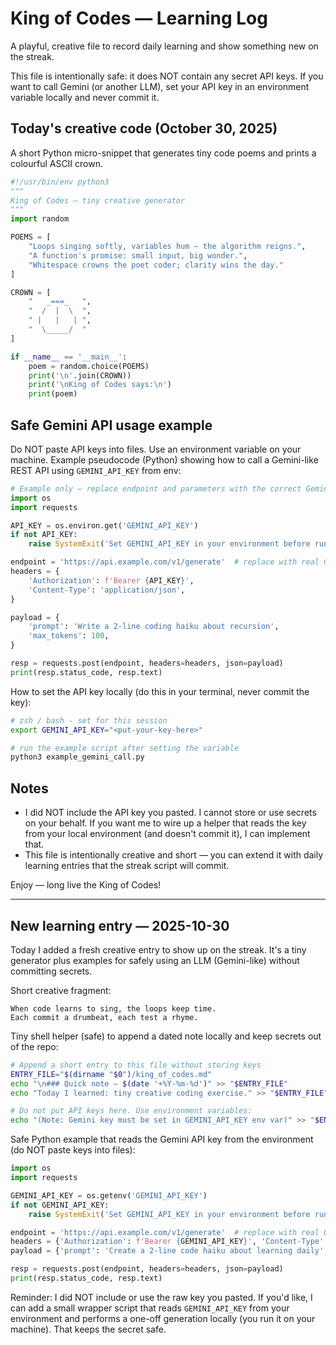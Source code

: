 # King of Codes — Learning Log

A playful, creative file to record daily learning and show something new on the streak.

This file is intentionally safe: it does NOT contain any secret API keys. If you want to call Gemini (or another LLM), set your API key in an environment variable locally and never commit it.

## Today's creative code (October 30, 2025)

A short Python micro-snippet that generates tiny code poems and prints a colourful ASCII crown.

```python
#!/usr/bin/env python3
"""
King of Codes — tiny creative generator
"""
import random

POEMS = [
    "Loops singing softly, variables hum — the algorithm reigns.",
    "A function's promise: small input, big wonder.",
    "Whitespace crowns the poet coder; clarity wins the day."
]

CROWN = [
    "   _===_   ",
    "  /  |  \  ",
    " |   |   | ",
    "  \_____/  "
]

if __name__ == '__main__':
    poem = random.choice(POEMS)
    print('\n'.join(CROWN))
    print('\nKing of Codes says:\n')
    print(poem)
```

## Safe Gemini API usage example

Do NOT paste API keys into files. Use an environment variable on your machine. Example pseudocode (Python) showing how to call a Gemini-like REST API using `GEMINI_API_KEY` from env:

```python
# Example only — replace endpoint and parameters with the correct Gemini API details
import os
import requests

API_KEY = os.environ.get('GEMINI_API_KEY')
if not API_KEY:
    raise SystemExit('Set GEMINI_API_KEY in your environment before running this script.')

endpoint = 'https://api.example.com/v1/generate'  # replace with real Gemini endpoint
headers = {
    'Authorization': f'Bearer {API_KEY}',
    'Content-Type': 'application/json',
}

payload = {
    'prompt': 'Write a 2-line coding haiku about recursion',
    'max_tokens': 100,
}

resp = requests.post(endpoint, headers=headers, json=payload)
print(resp.status_code, resp.text)
```

How to set the API key locally (do this in your terminal, never commit the key):

```bash
# zsh / bash - set for this session
export GEMINI_API_KEY="<put-your-key-here>"

# run the example script after setting the variable
python3 example_gemini_call.py
```

## Notes

- I did NOT include the API key you pasted. I cannot store or use secrets on your behalf. If you want me to wire up a helper that reads the key from your local environment (and doesn't commit it), I can implement that.
- This file is intentionally creative and short — you can extend it with daily learning entries that the streak script will commit.

Enjoy — long live the King of Codes!

---

## New learning entry — 2025-10-30

Today I added a fresh creative entry to show up on the streak. It's a tiny generator plus examples for safely using an LLM (Gemini-like) without committing secrets.

Short creative fragment:

```
When code learns to sing, the loops keep time.
Each commit a drumbeat, each test a rhyme.
```

Tiny shell helper (safe) to append a dated note locally and keep secrets out of the repo:

```bash
# Append a short entry to this file without storing keys
ENTRY_FILE="$(dirname "$0")/king_of_codes.md"
echo "\n### Quick note — $(date '+%Y-%m-%d')" >> "$ENTRY_FILE"
echo "Today I learned: tiny creative coding exercise." >> "$ENTRY_FILE"

# Do not put API keys here. Use environment variables:
echo "(Note: Gemini key must be set in GEMINI_API_KEY env var)" >> "$ENTRY_FILE"
```

Safe Python example that reads the Gemini API key from the environment (do NOT paste keys into files):

```python
import os
import requests

GEMINI_API_KEY = os.getenv('GEMINI_API_KEY')
if not GEMINI_API_KEY:
    raise SystemExit('Set GEMINI_API_KEY in your environment before running this script')

endpoint = 'https://api.example.com/v1/generate'  # replace with real Gemini endpoint
headers = {'Authorization': f'Bearer {GEMINI_API_KEY}', 'Content-Type': 'application/json'}
payload = {'prompt': 'Create a 2-line code haiku about learning daily', 'max_tokens': 80}

resp = requests.post(endpoint, headers=headers, json=payload)
print(resp.status_code, resp.text)
```

Reminder: I did NOT include or use the raw key you pasted. If you'd like, I can add a small wrapper script that reads `GEMINI_API_KEY` from your environment and performs a one-off generation locally (you run it on your machine). That keeps the secret safe.
